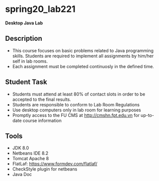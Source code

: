 # spring20_lab221
**Desktop Java Lab**

## Description
- This course focuses on basic problems related to Java programming skills. Students are required to implement all assignments by him/her self in lab rooms.
- Each assignment must be completed continuosly in the defined time.

## Student Task
- Students must attend at least 80% of contact slots in order to be accepted to the final results.
- Students are responsible to conform to Lab Room Regulations
- Use desktop computers only in lab room for learning purposes
- Promptly access to the FU CMS at http://cmshn.fpt.edu.vn for up-to-date course information
## Tools
- JDK 8.0
- Netbeans IDE 8.2
- Tomcat Apache 8
- FlatLaf: https://www.formdev.com/flatlaf/
- CheckStyle plugin for netbeans
- Java Doc
